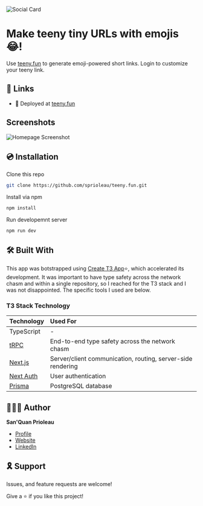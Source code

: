 ![Social Card][social-card-url]

# Make teeny tiny URLs with emojis 😂!

Use [teeny.fun][deployed-url] to generate emoji-powered short links. Login to customize your teeny link.

## 🔗 Links

- 🚀 Deployed at [teeny.fun][deployed-url]

## Screenshots

![Homepage Screenshot][homepage-screenshot-url]

## 💿 Installation

Clone this repo

```bash
git clone https://github.com/sprioleau/teeny.fun.git
```

Install via npm

```bash
npm install
```

Run developemnt server

```bash
npm run dev
```

## 🛠 Built With

This app was botstrapped using [Create T3 App](https://create.t3.gg/)⭐️, which accelerated its development. It was important to have type safety across the network chasm and within a single repository, so I reached for the T3 stack and I was not disappointed. The specific tools I used are below.

### T3 Stack Technology

| Technology                             | Used For                                                    |
| :------------------------------------- | :---------------------------------------------------------- |
| TypeScript                             | -                                                           |
| [tRPC](https://trpc.io/)               | End-to-end type safety across the network chasm             |
| [Next.js](https://nextjs.org/docs)     | Server/client communication, routing, server-side rendering |
| [Next Auth](https://next-auth.js.org/) | User authentication                                         |
| [Prisma](https://www.prisma.io/)       | PostgreSQL database                                         |

<!-- ## ⬆️ Future Updates

- [ ] How I built this website page -->

## 👨🏾‍💻 Author

**San'Quan Prioleau**

- [Profile][github-url]
- [Website][website]
- [LinkedIn][linkedin]

## 🎗 Support

Issues, and feature requests are welcome!

Give a ⭐️ if you like this project!

<!-- ## Acknowledgements

- Inspired by [Brittany Chiang](https://github.com/bchiang7/v4) -->

<!-- Author Details -->

[github-url]: https://github.com/spriolau "San'Quan Prioleau on Github"
[website]: https://sprioleau.dev "San'Quan Prioleau's personal website"
[headshot_url]: https://avatars.githubusercontent.com/u/49278940?v=4 "San'Quan Prioleau headshot"
[linkedin]: https://www.linkedin.com/in/sanquanprioleau/

<!-- Project Details -->

[deployed-url]: https://teeny.fun
[social-card-url]: https://teeny.fun/_static/images/social-card.png "Social Card"
[homepage-screenshot-url]: https://teeny.fun/_static/images/homepage-screenshot.png "Homepage Screenshot"

